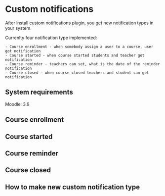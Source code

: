 # Custom notifications

After install custom notifications plugin, you get new notification types in your system.

Currenlty four notification type implemented:

    - Course enrollment - when somebody assign a user to a course, user got notification
    - Course started - when course started students and teacher got notification
    - Course reminder - teachers can set, what is the date of the reminder notification
    - Course closed - when course closed teachers and student can get notification

## System requirements

Moodle: 3.9
    
## Course enrollment

## Course started

## Course reminder

## Course closed

## How to make new custom notification type
